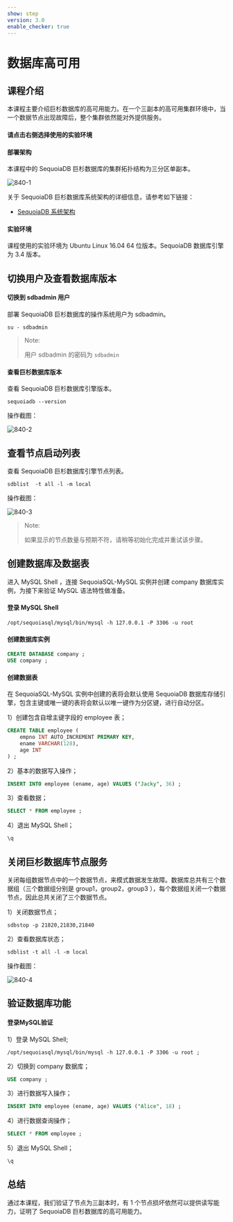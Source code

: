 ```yaml
---
show: step
version: 3.0
enable_checker: true
---
```


# 数据库高可用

## 课程介绍

本课程主要介绍巨杉数据库的高可用能力。在一个三副本的高可用集群环境中，当一个数据节点出现故障后，整个集群依然能对外提供服务。

#### 请点击右侧选择使用的实验环境

#### 部署架构

本课程中的 SequoiaDB 巨杉数据库的集群拓扑结构为三分区单副本。

![840-1](https://doc.shiyanlou.com/courses/1544/1207281/edad10d1fca39ab74e2d0a1c01d34154)

关于 SequoiaDB 巨杉数据库系统架构的详细信息，请参考如下链接：

* [SequoiaDB 系统架构](http://doc.sequoiadb.com/cn/sequoiadb-cat_id-1519649201-edition_id-0)

#### 实验环境

课程使用的实验环境为 Ubuntu Linux 16.04 64 位版本。SequoiaDB 数据库引擎为 3.4 版本。

## 切换用户及查看数据库版本

#### 切换到 sdbadmin 用户

部署 SequoiaDB 巨杉数据库的操作系统用户为 sdbadmin。

```shell
su - sdbadmin
```

>Note:
>
>用户 sdbadmin 的密码为 `sdbadmin`

#### 查看巨杉数据库版本

查看 SequoiaDB 巨杉数据库引擎版本。

```shell
sequoiadb --version
```

操作截图：

![840-2](https://doc.shiyanlou.com/courses/1469/1207281/b4082b0d6d6bdf89d229aa713a53759d)

## 查看节点启动列表

查看 SequoiaDB 巨杉数据库引擎节点列表。

```shell
sdblist  -t all -l -m local
```

操作截图：

 ![840-3](https://doc.shiyanlou.com/courses/1544/1207281/a10f6d46b7911a7659f95f14453754ff-0)

>Note:
>
>如果显示的节点数量与预期不符，请稍等初始化完成并重试该步骤。

## 创建数据库及数据表

进入 MySQL Shell ，连接 SequoiaSQL-MySQL 实例并创建 company 数据库实例，为接下来验证 MySQL 语法特性做准备。

#### 登录 MySQL Shell 

```shell
/opt/sequoiasql/mysql/bin/mysql -h 127.0.0.1 -P 3306 -u root
```

#### 创建数据库实例

```sql
CREATE DATABASE company ;
USE company ;
```

#### 创建数据表

在 SequoiaSQL-MySQL 实例中创建的表将会默认使用 SequoiaDB 数据库存储引擎，包含主键或唯一键的表将会默认以唯一键作为分区键，进行自动分区。

1）创建包含自增主键字段的 employee 表；

```sql
CREATE TABLE employee (
    empno INT AUTO_INCREMENT PRIMARY KEY,
    ename VARCHAR(128),
    age INT
) ;
```

2）基本的数据写入操作；

```sql
INSERT INTO employee (ename, age) VALUES ("Jacky", 36) ;
```

3）查看数据；

```sql
SELECT * FROM employee ;
```

4）退出 MySQL Shell；

```sql
\q
```

## 关闭巨杉数据库节点服务

关闭每组数据节点中的一个数据节点，来模式数据发生故障。数据库总共有三个数据组（三个数据组分别是 group1，group2，group3 ），每个数据组关闭一个数据节点，因此总共关闭了三个数据节点。

1）关闭数据节点；

```shell
sdbstop -p 21820,21830,21840
```

2）查看数据库状态；

```shell
sdblist -t all -l -m local
```

操作截图：

 ![840-4](https://doc.shiyanlou.com/courses/1544/1207281/76472733f70c641f8d9719366c8bf083-0)

## 验证数据库功能

#### 登录MySQL验证

1）登录 MySQL Shell;

```shell
/opt/sequoiasql/mysql/bin/mysql -h 127.0.0.1 -P 3306 -u root ;
```

2）切换到 company 数据库；

```sql
USE company ;
```

3）进行数据写入操作；

```sql
INSERT INTO employee (ename, age) VALUES ("Alice", 18) ;
```

4）进行数据查询操作；

```sql
SELECT * FROM employee ;
```

5）退出 MySQL Shell；

```sql
\q
```

## 总结

通过本课程，我们验证了节点为三副本时，有 1 个节点损坏依然可以提供读写能力，证明了 SequoiaDB 巨杉数据库的高可用能力。
